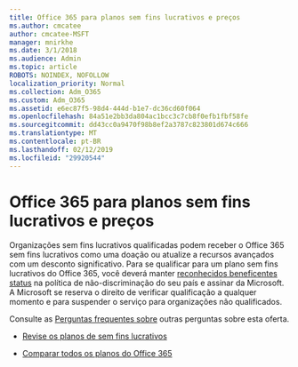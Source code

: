 ```yaml
---
title: Office 365 para planos sem fins lucrativos e preços
ms.author: cmcatee
author: cmcatee-MSFT
manager: mnirkhe
ms.date: 3/1/2018
ms.audience: Admin
ms.topic: article
ROBOTS: NOINDEX, NOFOLLOW
localization_priority: Normal
ms.collection: Adm_O365
ms.custom: Adm_O365
ms.assetid: e6ec87f5-98d4-444d-b1e7-dc36cd60f064
ms.openlocfilehash: 84a51e2bb3da804ac1bcc3c7cb8f0efb1fbf58fe
ms.sourcegitcommit: dd43cc0a9470f98b8ef2a3787c823801d674c666
ms.translationtype: MT
ms.contentlocale: pt-BR
ms.lasthandoff: 02/12/2019
ms.locfileid: "29920544"
---
```

# <a name="office-365-for-nonprofit-plans-and-pricing"></a>Office 365 para planos sem fins lucrativos e preços

Organizações sem fins lucrativos qualificadas podem receber o Office 365 sem fins lucrativos como uma doação ou atualize a recursos avançados com um desconto significativo. Para se qualificar para um plano sem fins lucrativos do Office 365, você deverá manter [reconhecidos beneficentes status](https://go.microsoft.com/fwlink/p/?LinkID=330253) na política de não-discriminação do seu país e assinar da Microsoft. A Microsoft se reserva o direito de verificar qualificação a qualquer momento e para suspender o serviço para organizações não qualificados. 
  
Consulte as [Perguntas frequentes sobre](https://products.office.com/nonprofit/office-365-nonprofit) outras perguntas sobre esta oferta. 
  
- [Revise os planos de sem fins lucrativos](https://products.office.com/nonprofit/office-365-nonprofit-plans-and-pricing?tab=1)
    
- [Comparar todos os planos do Office 365](https://products.office.com/business/compare-more-office-365-for-business-plans)
    


